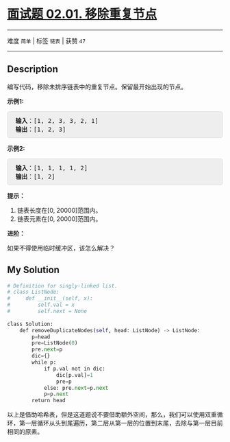 # [面试题 02.01. 移除重复节点](https://leetcode-cn.com/problems/remove-duplicate-node-lcci/)

---

难度 `简单` | 标签 `链表`  | 获赞 `47`

---

## Description

<style>
section pre{
    background-color: #eee;
    border: 1px solid #ddd;
    padding:10px;
    border-radius: 5px;
}
</style>
<section>
<p>编写代码，移除未排序链表中的重复节点。保留最开始出现的节点。</p>
<p> <strong>示例1:</strong></p>
<pre><strong> 输入</strong>：[1, 2, 3, 3, 2, 1]
<strong> 输出</strong>：[1, 2, 3]
</pre>
<p> <strong>示例2:</strong></p>
<pre><strong> 输入</strong>：[1, 1, 1, 1, 2]
<strong> 输出</strong>：[1, 2]
</pre>
<p><strong>提示：</strong></p>
<ol>
<li>链表长度在[0, 20000]范围内。</li>
<li>链表元素在[0, 20000]范围内。</li>
</ol>
<p> <strong>进阶：</strong></p>
<p>如果不得使用临时缓冲区，该怎么解决？</p>
</section>

## My Solution

```python
# Definition for singly-linked list.
# class ListNode:
#     def __init__(self, x):
#         self.val = x
#         self.next = None
 
class Solution:
    def removeDuplicateNodes(self, head: ListNode) -> ListNode:
        p=head
        pre=ListNode(0)
        pre.next=p
        dic={}
        while p:
            if p.val not in dic:
                dic[p.val]=1
                pre=p
            else: pre.next=p.next
            p=p.next
        return head
```

以上是借助哈希表，但是这道题说不要借助额外空间，那么，我们可以使用双重循环，第一层循环从头到尾遍历，第二层从第一层的位置到末尾，去除与第一层目前相同的原素。